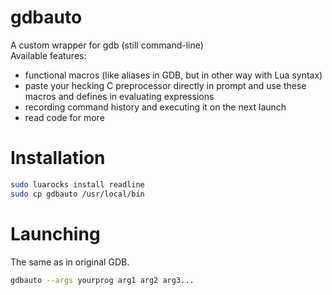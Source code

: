 # gdbauto

A custom wrapper for gdb (still command-line) \
Available features:
- functional macros (like aliases in GDB, but in other way with Lua syntax)
- paste your hecking C preprocessor directly in prompt and use these macros and defines in evaluating expressions
- recording command history and executing it on the next launch
- read code for more

# Installation
```bash
sudo luarocks install readline
sudo cp gdbauto /usr/local/bin
```

# Launching
The same as in original GDB.
```bash
gdbauto --args yourprog arg1 arg2 arg3...
```
